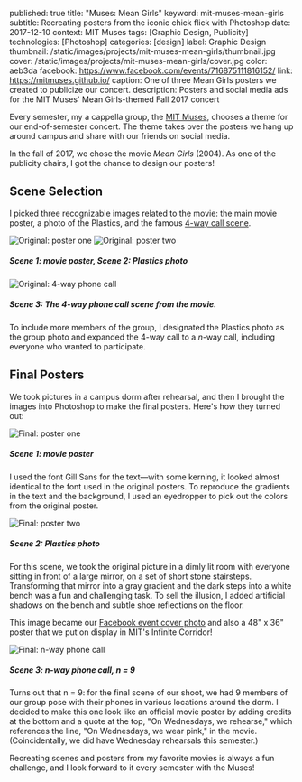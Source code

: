 published: true
title: "Muses: Mean Girls"
keyword: mit-muses-mean-girls
subtitle: Recreating posters from the iconic chick flick with Photoshop
date: 2017-12-10
context: MIT Muses
tags: [Graphic Design, Publicity]
technologies: [Photoshop]
categories: [design]
label: Graphic Design
thumbnail: /static/images/projects/mit-muses-mean-girls/thumbnail.jpg
cover: /static/images/projects/mit-muses-mean-girls/cover.jpg
color: aeb3da
facebook: https://www.facebook.com/events/716875111816152/
link: https://mitmuses.github.io/
caption: One of three Mean Girls posters we created to publicize our concert.
description: Posters and social media ads for the MIT Muses' Mean Girls-themed Fall 2017 concert

Every semester, my a cappella group, the [MIT Muses](https://mitmuses.github.io/), chooses a theme for our end-of-semester concert. The theme takes over the posters we hang up around campus and share with our friends on social media.

In the fall of 2017, we chose the movie *Mean Girls* (2004). As one of the publicity chairs, I got the chance to design our posters!

## Scene Selection

I picked three recognizable images related to the movie: the main movie poster, a photo of the Plastics, and the famous [4-way call scene](https://www.youtube.com/watch?v=hVN7TJRRskQ).

<div class="image-set" markdown="1">

<div class="image-set image-set-two" markdown="1">

![Original: poster one](/static/images/projects/mit-muses-mean-girls/original-1.jpg "Original: poster one")
![Original: poster two](/static/images/projects/mit-muses-mean-girls/original-2.jpg "Original: poster two")

##### Scene 1: movie poster, Scene 2: Plastics photo

</div>

![Original: 4-way phone call](/static/images/projects/mit-muses-mean-girls/original-3.jpg "Original: 4-way phone call")

##### Scene 3: The 4-way phone call scene from the movie.

</div>

To include more members of the group, I designated the Plastics photo as the group photo and expanded the 4-way call to a *n*-way call, including everyone who wanted to participate.

## Final Posters

We took pictures in a campus dorm after rehearsal, and then I brought the images into Photoshop to make the final posters. Here's how they turned out:

<div class="image-set" markdown="1">

![Final: poster one](/static/images/projects/mit-muses-mean-girls/scene-1-poster.jpg "Final: poster one")

##### Scene 1: movie poster

</div>

I used the font Gill Sans for the text—with some kerning, it looked almost identical to the font used in the original posters. To reproduce the gradients in the text and the background, I used an eyedropper to pick out the colors from the original poster.

<div class="image-set" markdown="1">

![Final: poster two](/static/images/projects/mit-muses-mean-girls/scene-2-poster.jpg "Final: poster two")

##### Scene 2: Plastics photo

</div>

For this scene, we took the original picture in a dimly lit room with everyone sitting in front of a large mirror, on a set of short stone stairsteps. Transforming that mirror into a gray gradient and the dark steps into a white bench was a fun and challenging task. To sell the illusion, I added artificial shadows on the bench and subtle shoe reflections on the floor.

This image became our [Facebook event cover photo](https://www.facebook.com/events/716875111816152/) and also a 48" x 36" poster that we put on display in MIT's Infinite Corridor!

<div class="image-set" markdown="1">

![Final: n-way phone call](/static/images/projects/mit-muses-mean-girls/scene-3-poster.jpg "Final: n-way phone call")

##### Scene 3: n-way phone call, n = 9

</div>

Turns out that n = 9: for the final scene of our shoot, we had 9 members of our group pose with their phones in various locations around the dorm. I decided to make this one look like an official movie poster by adding credits at the bottom and a quote at the top, "On Wednesdays, we rehearse," which references the line, "On Wednesdays, we wear pink," in the movie. (Coincidentally, we did have Wednesday rehearsals this semester.)

Recreating scenes and posters from my favorite movies is always a fun challenge, and I look forward to it every semester with the Muses!






